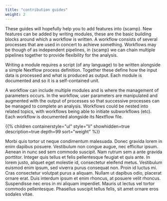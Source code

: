 ```yaml
---
title: "contribution guides"
weight: 2
---
```


These guides will hopefully help you to add features into {scamp}. New features can be added by writing modules, these are the basic building blocks around which a workflow is written. A workflow consists of several processes that are used in concert to achieve something. Workflows may be though of as independent pipelines, in {scamp} we can chain multiple pipelines together to provide flexibility for the analysis.

Writing a module requires a script (of any language) to be written alongside a simple Nextflow process definition. Together these define how the input data is processed and what is produced as output. Each module is documented and so it is a self-contained unit.

A workflow can include multiple modules and is where the management of parameters occurs. In the workflow, user parameters are manipulated and augmented with the output of processes so that successive processes can be managed to complete an analysis. Workflows could be nested into related topics, with workflows being able to initiate subworkflows (etc). Each workflow is documented alongside its Nextflow file.

{{% children
	containerstyle="ul"
	style="li"
	showhidden=true
	description=true
	depth=99
	sort="weight" %}}

Morbi quis tortor ut neque condimentum malesuada. Donec gravida lorem in enim dapibus posuere. Vestibulum non congue augue, nec efficitur ipsum. Aenean in nunc sed sem commodo suscipit. Nam rutrum sem a ante gravida porttitor. Integer quis tellus et felis pellentesque feugiat et quis ante. In lorem justo, aliquet eget molestie id, consectetur eleifend metus. Vestibulum euismod enim ipsum, sed viverra purus consequat non. Proin id luctus mi. Cras consectetur volutpat purus a aliquam. Nullam ut dapibus odio, placerat ornare erat. Duis interdum ipsum et enim rhoncus, at posuere velit rhoncus. Suspendisse nec eros in mi aliquam imperdiet. Mauris ut lectus vel tortor commodo pellentesque. Phasellus suscipit tellus felis, sit amet ornare eros sodales vitae.
